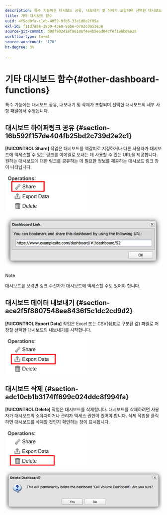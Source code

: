 ```yaml
---
description: 특수 기능에는 대시보드 공유, 내보내기 및 삭제가 포함되며 선택한 대시보드의 세부 사항 패널에서 수행됩니다.
title: 기타 대시보드 함수
uuid: 4f5ed0fa-c1eb-4059-9fb5-33e1d0e2f85a
exl-id: f11d7aae-19b9-43e8-9abe-0702c0a53e3e
source-git-commit: d9df90242ef96188f4e4b5e6d04cfef196b0a628
workflow-type: tm+mt
source-wordcount: '178'
ht-degree: 3%

---
```


# 기타 대시보드 함수{#other-dashboard-functions}

특수 기능에는 대시보드 공유, 내보내기 및 삭제가 포함되며 선택한 대시보드의 세부 사항 패널에서 수행됩니다.

## 대시보드 하이퍼링크 공유 {#section-16b592f157de404fb25bd2c739d2e2c1}

**[!UICONTROL Share]** 작업은 대시보드를 책갈피로 지정하거나 다른 사용자가 대시보드에 액세스할 수 있는 링크를 이메일로 보내는 데 사용할 수 있는 URL을 제공합니다. 원하는 대시보드에 대한 링크를 공유하는 데 필요한 정보를 제공하는 대시보드 링크 창이 나타납니다.

![](assets/share.png)

![](assets/dashboard_link.png)

>[!NOTE]
>
>대시보드를 보려면 링크 수신자가 대시보드에 액세스할 수도 있어야 합니다.

## 대시보드 데이터 내보내기 {#section-ace2f5f8807548ee8436f5c1dc2cd9d2}

**[!UICONTROL Export Data]** 작업은 Excel 또는 CSV(쉼표로 구분된 값) 파일로 저장할 선택한 대시보드의 내보내기를 시작합니다.

![](assets/export_data.png)

## 대시보드 삭제 {#section-adc10cb1b3174ff699c024ddc8f994fa}

**[!UICONTROL Delete]** 작업은 대시보드를 삭제합니다. 대시보드를 삭제하려면 사용자가 대시보드의 소유자이거나 관리자 액세스 권한이 있어야 합니다. 삭제 작업을 클릭하면 대시보드를 삭제할 것인지 확인하는 창이 표시됩니다.

![](assets/delete.png)

![](assets/delete2.png)

